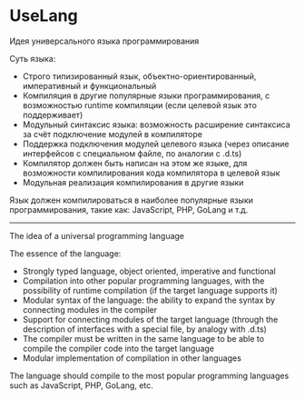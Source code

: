 # UseLang

Идея универсального языка программирования

Суть языка:
- Строго типизированный язык, объектно-ориентированный, императивный и функциональный
- Компиляция в другие популярные языки программирования, с возможностью runtime компиляции (если целевой язык это поддерживает)
- Модульный синтаксис языка: возможность расширение синтаксиса за счёт подключение модулей в компиляторе
- Поддержка подключения модулей целевого языка (через описание интерфейсов с специальном файле, по аналогии с .d.ts)
- Компилятор должен быть написан на этом же языке, для возможности компилирования кода компилятора в целевой язык
- Модульная реализация компилирования в другие языки

Язык должен компилироваться в наиболее популярные языки программирования, такие как: JavaScript, PHP, GoLang и т.д.

---

The idea of a universal programming language

The essence of the language:
- Strongly typed language, object oriented, imperative and functional
- Compilation into other popular programming languages, with the possibility of runtime compilation (if the target language supports it)
- Modular syntax of the language: the ability to expand the syntax by connecting modules in the compiler
- Support for connecting modules of the target language (through the description of interfaces with a special file, by analogy with .d.ts)
- The compiler must be written in the same language to be able to compile the compiler code into the target language
- Modular implementation of compilation in other languages

The language should compile to the most popular programming languages ​​such as JavaScript, PHP, GoLang, etc.
